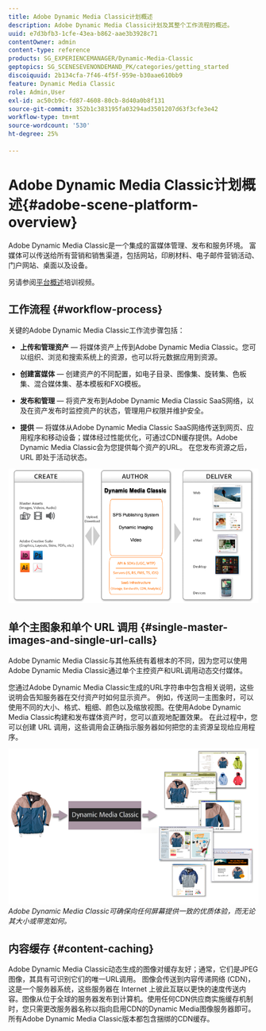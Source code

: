 ```yaml
---
title: Adobe Dynamic Media Classic计划概述
description: Adobe Dynamic Media Classic计划及其整个工作流程的概述。
uuid: e7d3bfb3-1cfe-43ea-b862-aae3b3928c71
contentOwner: admin
content-type: reference
products: SG_EXPERIENCEMANAGER/Dynamic-Media-Classic
geptopics: SG_SCENESEVENONDEMAND_PK/categories/getting_started
discoiquuid: 2b134cfa-7f46-4f5f-959e-b30aae610bb9
feature: Dynamic Media Classic
role: Admin,User
exl-id: ac50cb9c-fd87-4608-80cb-8d40a0b8f131
source-git-commit: 352b1c383195fa03294ad3501207d63f3cfe3e42
workflow-type: tm+mt
source-wordcount: '530'
ht-degree: 25%

---
```


# Adobe Dynamic Media Classic计划概述{#adobe-scene-platform-overview}

Adobe Dynamic Media Classic是一个集成的富媒体管理、发布和服务环境。 富媒体可以传送给所有营销和销售渠道，包括网站，印刷材料、电子邮件营销活动、门户网站、桌面以及设备。

另请参阅[平台概述](https://s7d5.scene7.com/s7viewers/html5/VideoViewer.html?videoserverurl=https://s7d5.scene7.com/is/content/&amp;emailurl=https://s7d5.scene7.com/s7/emailFriend&amp;serverUrl=https://s7d5.scene7.com/is/image/&amp;config=Scene7SharedAssets/Universal_HTML5_Video&amp;contenturl=https://s7d5.scene7.com/skins/&amp;asset=S7tutorials/572_Platform%20Overview_converted%20renamed_Getting%20Started-AVS)培训视频。

## 工作流程 {#workflow-process}

关键的Adobe Dynamic Media Classic工作流步骤包括：

* **上传和管理资产**  — 将媒体资产上传到Adobe Dynamic Media Classic。您可以组织、浏览和搜索系统上的资源，也可以将元数据应用到资源。

* **创建富媒体**  — 创建资产的不同配置，如电子目录、图像集、旋转集、色板集、混合媒体集、基本模板和FXG模板。

* **发布和管理**  — 将资产发布到Adobe Dynamic Media Classic SaaS网络，以及在资产发布时监控资产的状态，管理用户权限并维护安全。

* **提供**  — 将媒体从Adobe Dynamic Media Classic SaaS网络传送到网页、应用程序和移动设备；媒体经过性能优化，可通过CDN缓存提供。Adobe Dynamic Media Classic会为您提供每个资产的URL。 在您发布资源之后，URL 即处于活动状态。

![Adobe Dynamic Media Classic工作流流程](/help/assets/gs_workflow.png)

## 单个主图象和单个 URL 调用 {#single-master-images-and-single-url-calls}

Adobe Dynamic Media Classic与其他系统有着根本的不同，因为您可以使用Adobe Dynamic Media Classic通过单个主控资产和URL调用动态交付媒体。

您通过Adobe Dynamic Media Classic生成的URL字符串中包含相关说明，这些说明会告知服务器在交付资产时如何显示资产。 例如，传送同一主图象时，可以使用不同的大小、格式、粗细、颜色以及缩放视图。在使用Adobe Dynamic Media Classic构建和发布媒体资产时，您可以直观地配置效果。 在此过程中，您可以创建 URL 调用，这些调用会正确指示服务器如何把您的主资源呈现给应用程序。

![Adobe Dynamic Media Classic可以将相同的主控图像以不同的大小和格式提供给不同的媒体。](/help/assets/gs_dynamic_publishing.png)
*Adobe Dynamic Media Classic可确保向任何屏幕提供一致的优质体验，而无论其大小或带宽如何。*

## 内容缓存 {#content-caching}

Adobe Dynamic Media Classic动态生成的图像对缓存友好；通常，它们是JPEG图像，其具有可识别它们的唯一URL调用。 图像会传送到内容传递网络 (CDN)，这是一个服务器系统，这些服务器在 Internet 上彼此互联以更快的速度传送内容。图像从位于全球的服务器发布到计算机。使用任何CDN供应商实施缓存机制时，您只需更改服务器名称以指向启用CDN的Dynamic Media图像服务器即可。 所有Adobe Dynamic Media Classic版本都包含捆绑的CDN缓存。
